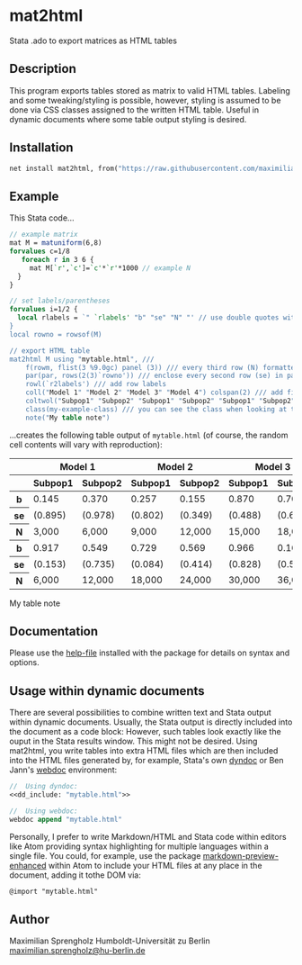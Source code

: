 # mat2html
Stata .ado to export matrices as HTML tables

## Description
This program exports tables stored as matrix to valid HTML tables.  Labeling and some tweaking/styling is possible, however, styling is assumed to be done via CSS classes assigned to the written HTML table.  Useful in dynamic documents where some table output styling is desired.

## Installation
```Stata
net install mat2html, from("https://raw.githubusercontent.com/maximilian-sprengholz/mat2html/master/pkg/")
```

## Example
This Stata code...

```Stata
// example matrix
mat M = matuniform(6,8)
forvalues c=1/8
   foreach r in 3 6 {
     mat M[`r',`c']=`c'*`r'*1000 // example N
  }
}

// set labels/parentheses
forvalues i=1/2 {
  local rlabels = `" `rlabels' "b" "se" "N" "' // use double quotes within compound double quotes!
}
local rowno = rowsof(M)

// export HTML table
mat2html M using "mytable.html", ///
    f(rowm, flist(3 %9.0gc) panel (3)) /// every third row (N) formatted as %9.0gc
    par(par, rows(2(3)`rowno')) /// enclose every second row (se) in parentheses
    rowl(`r2labels') /// add row labels
    coll("Model 1" "Model 2" "Model 3" "Model 4") colspan(2) /// add first set of col labels
    coltwol("Subpop1" "Subpop2" "Subpop1" "Subpop2" "Subpop1" "Subpop2" "Subpop1" "Subpop2") /// 2nd set
    class(my-example-class) /// you can see the class when looking at the HTML code
    note("My table note")
```
...creates the following table output of `mytable.html` (of course, the random cell contents will vary with reproduction):

<table class="my-example-class">
<thead>
<tr><th></th><th colspan="2">Model 1</th><th colspan="2">Model 2</th><th colspan="2">Model 3</th><th colspan="2">Model 4</th>
</tr>
<tr><th></th><th>Subpop1</th><th>Subpop2</th><th>Subpop1</th><th>Subpop2</th><th>Subpop1</th><th>Subpop2</th><th>Subpop1</th><th>Subpop2</th></tr>
</thead>
<tbody>
<tr><th>b</th><td>0.145</td><td>0.370</td><td>0.257</td><td>0.155</td><td>0.870</td><td>0.709</td><td>0.439</td><td>0.324</td>
</tr>
<tr><th>se</th><td>(0.895)</td><td>(0.978)</td><td>(0.802)</td><td>(0.349)</td><td>(0.488)</td><td>(0.609)</td><td>(0.724)</td><td>(0.565)</td>
</tr>
<tr><th>N</th><td>3,000</td><td>6,000</td><td>9,000</td><td>12,000</td><td>15,000</td><td>18,000</td><td>21,000</td><td>24,000</td>
</tr>
<tr><th>b</th><td>0.917</td><td>0.549</td><td>0.729</td><td>0.569</td><td>0.966</td><td>0.169</td><td>0.076</td><td>0.781</td>
</tr>
<tr><th>se</th><td>(0.153)</td><td>(0.735)</td><td>(0.084)</td><td>(0.414)</td><td>(0.828)</td><td>(0.552)</td><td>(0.664)</td><td>(0.490)</td>
</tr>
<tr><th>N</th><td>6,000</td><td>12,000</td><td>18,000</td><td>24,000</td><td>30,000</td><td>36,000</td><td>42,000</td><td>48,000</td>
</tr>
</tbody></table>
<span class="legend">My table note</span>

## Documentation
Please use the [help-file](mat2html.sthlp) installed with the package for details on syntax and options.

## Usage within dynamic documents
There are several possibilities to combine written text and Stata output within dynamic documents. Usually, the Stata output is directly included into the document as a code block: However, such tables look exactly like the ouput in the Stata results window. This might not be desired. Using mat2html, you write tables into extra HTML files which are then included into the HTML files generated by, for example, Stata's own [dyndoc](https://www.stata.com/manuals/pdyndoc.pdf) or Ben Jann's [webdoc](http://repec.sowi.unibe.ch/stata/webdoc/index.html) environment:

```Stata
//  Using dyndoc:
<<dd_include: "mytable.html">>

//  Using webdoc:
webdoc append "mytable.html"
```    

Personally, I prefer to write Markdown/HTML and Stata code within editors like Atom providing syntax highlighting for multiple languages within a single file. You could, for example, use the package [markdown-preview-enhanced](https://github.com/shd101wyy/markdown-preview-enhanced) within Atom to include your HTML files at any place in the document, adding it tothe DOM via:

```markdown
@import "mytable.html"
```

## Author
Maximilian Sprengholz
Humboldt-Universität zu Berlin
[maximilian.sprengholz@hu-berlin.de](maximilian.sprengholz@hu-berlin.de)

